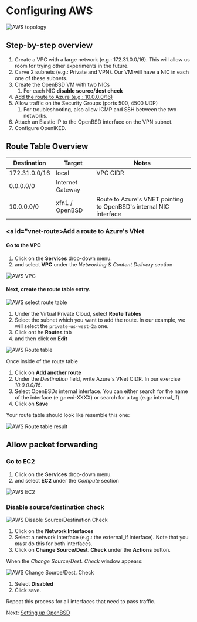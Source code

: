 # Configuring AWS 

![AWS topology](images/topology-aws.png)


## Step-by-step overview

1. Create a VPC with a large network (e.g.: 172.31.0.0/16). This will allow us room for trying other experiments in the future.
1. Carve 2 subnets (e.g.: Private and VPN). Our VM will have a NIC in each one of these subnets.
1. Create the OpenBSD VM with two NICs
    1. For each NIC **disable source/dest check**
1. [Add the route to Azure (e.g.: 10.0.0.0/16)](#vnet-route)
1. Allow traffic on the Security Groups (ports 500, 4500 UDP)
    1. For troubleshooting, also allow ICMP and SSH between the two networks.
1. Attach an Elastic IP to the OpenBSD interface on the VPN subnet.
1. Configure OpenIKED.

## Route Table Overview

|Destination | Target | Notes   
|---|---|---
|172.31.0.0/16 | local | VPC CIDR
|0.0.0.0/0 |  Internet Gateway |    
|10.0.0.0/0 | xfn1 / OpenBSD | Route to Azure's VNET pointing to OpenBSD's internal NIC interface

### <a id="vnet-route></a>Add a route to Azure's VNet

#### Go to the VPC

1. Click on the **Services** drop-down menu.
1. and select **VPC** under the *Networking & Content Delivery* section

![AWS VPC](images/aws-select-vpc.png)

#### Next, create the route table entry.

![AWS select route table](images/aws-select-route-table.png)

1. Under the Virtual Private Cloud, select **Route Tables**
1. Select the subnet which you want to add the route. In our example, we will select the `private-us-west-2a` one.
1. Click ont he **Routes** tab 
1. and then click on **Edit**

![AWS Route table](images/aws-add-route.png)

Once inside of the route table

1. Click on **Add another route**
1. Under the _Destination_ field, write Azure's VNet CIDR. In our exercise _10.0.0.0/16_.
1. Select OpenBSDs internal interface. You can either search for the name of the interface (e.g.: eni-XXXX) or search for a tag (e.g.: internal_if)
1. Click on **Save** 

Your route table should look like resemble this one:

![AWS Route table result](images/aws-add-route-result.png)

## Allow packet forwarding

### Go to EC2

1. Click on the **Services** drop-down menu.
1. and select **EC2** under the *Compute* section

![AWS EC2](images/aws-select-ec2.png)

### Disable source/destination check

![AWS Disable Source/Destination Check](images/disable-ec2-nic-source-check.png)

1. Click on the **Network Interfaces** 
1. Select a network interface (e.g.: the external_if interface). Note that you _must_ do this for both interfaces.
1. Click on **Change Source/Dest. Check** under the **Actions** button. 

When the _Change Source/Dest. Check_ window appears:

![AWS Change Source/Dest. Check](images/disable-ec2-nic-source-check-window.png)

1. Select **Disabled** 
1. Click save.

Repeat this process for all interfaces that need to pass traffic.


Next: [Setting up OpenBSD](04-setting-openbsd.md)
